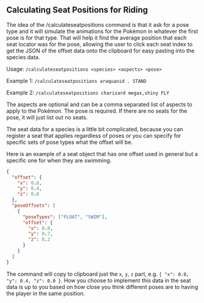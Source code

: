 ## Calculating Seat Positions for Riding

The idea of the /calculateseatpositions command is that it ask for a pose type and it will simulate the animations
for the Pokémon in whatever the first pose is for that type. That will help it find the average position that each seat
locator was for the pose, allowing the user to click each seat index to get the JSON of the offset data onto the 
clipboard for easy pasting into the species data.

Usage: `/calculateseatpositions <species> <aspects> <pose>`

Example 1: `/calculateseatpositions araquanid . STAND`

Example 2: `/calculateseatpositions charizard megax,shiny FLY`

The aspects are optional and can be a comma separated list of aspects to apply to the Pokémon. The pose is required. If
there are no seats for the pose, it will just list out no seats.

The seat data for a species is a little bit complicated, because you can register a seat that applies regardless of poses
or you can specify for specific sets of pose types what the offset will be.

Here is an example of a seat object that has one offset used in general but a specific one for when they are swimming.

```json
{
  "offset": {
    "x": 0.0,
    "y": 0.4,
    "z": 0.0
  },
  "poseOffsets": [
    {
      "poseTypes": ["FLOAT", "SWIM"],
      "offset": {
        "x": 0.0,
        "y": 0.7,
        "z": 0.2
      }
    }
  ]
}
```

The command will copy to clipboard just the `x`, `y`, `z` part, e.g. `{ "x": 0.0, "y": 0.4, "z": 0.0 }`. How you choose
to implement this data in the seat data is up to you based on how close you think different poses are to having the
player in the same position.